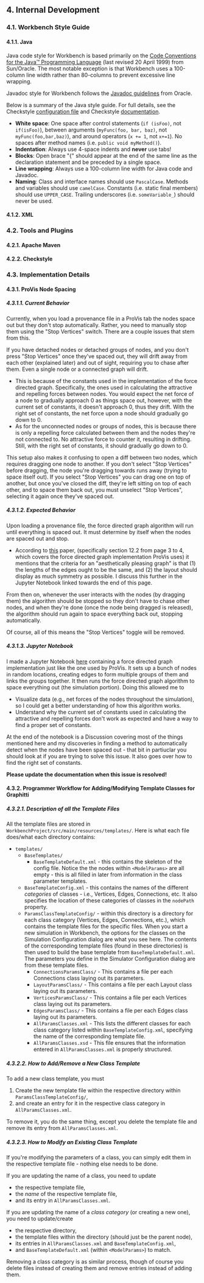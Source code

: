 ## 4. Internal Development

### 4.1. Workbench Style Guide

[comment]: # (TODO: write introduction)

#### 4.1.1. Java

Java code style for Workbench is based primarily on the [Code Conventions for the Java™ Programming Language](https://www.oracle.com/java/technologies/javase/codeconventions-contents.html) (last revised 20 April 1999) from Sun/Oracle. The most notable exception is that Workbench uses a 100-column line width rather than 80-columns to prevent excessive line wrapping.

Javadoc style for Workbench follows the [Javadoc guidelines](https://www.oracle.com/technical-resources/articles/java/javadoc-tool.html) from Oracle.

Below is a summary of the Java style guide. For full details, see the Checkstyle [configuration file](WorkbenchProject/checkstyle.xml) and Checkstyle [documentation](https://checkstyle.sourceforge.io/checks.html).

* **White space**: One space after control statements (`if (isFoo)`, not `if(isFoo)`), between arguments (`myFunc(foo, bar, baz)`, not `myFunc(foo,bar,baz)`), and around operators (`x += 1`, not `x+=1`). No spaces after method names (i.e. `public void myMethod()`).
* **Indentation**: Always use 4-space indents and **never** use tabs! 
* **Blocks**: Open brace "{" should appear at the end of the same line as the declaration statement and be preceded by a single space.
* **Line wrapping**: Always use a 100-column line width for Java code and Javadoc.
* **Naming**: Class and interface names should use `PascalCase`. Methods and variables should use `camelCase`. Constants (i.e. static final members) should use `UPPER_CASE`. Trailing underscores (i.e. `someVariable_`) should never be used.

#### 4.1.2. XML


### 4.2. Tools and Plugins

#### 4.2.1. Apache Maven


#### 4.2.2. Checkstyle


### 4.3. Implementation Details

#### 4.3.1. ProVis Node Spacing

##### 4.3.1.1. Current Behavior

Currently, when you load a provenance file in a ProVis tab the nodes space out but they don't stop automatically. Rather, you need to manually stop them using the "Stop Vertices" switch. There are a couple issues that stem from this.

If you have detached nodes or detached groups of nodes, and you don't press "Stop Vertices" once they've spaced out, they will drift away from each other (explained later) and out of sight, requiring you to chase after them. Even a single node or a connected graph will drift.
 * This is because of the constants used in the implementation of the force directed graph. Specifically, the ones used in calculating the attractive and repelling forces between nodes. You would expect the net force of a node to gradually approach 0 as things space out, however, with the current set of constants, it doesn't approach 0, thus they drift. With the right set of constants, the net force upon a node should gradually go down to 0.
 * As for the unconnected nodes or groups of nodes, this is because there is only a repelling force calculated between them and the nodes they're not connected to. No attractive force to counter it, resulting in drifting. Still, with the right set of constants, it should gradually go down to 0.

This setup also makes it confusing to open a diff between two nodes, which requires dragging one node to another. If you don't select "Stop Vertices" before dragging, the node you're dragging towards runs away (trying to space itself out). If you select "Stop Vertices" you can drag one on top of another, but once you've closed the diff, they're left sitting on top of each other, and to space them back out, you must unselect "Stop Vertices", selecting it again once they've spaced out.

##### 4.3.1.2. Expected Behavior

Upon loading a provenance file, the force directed graph algorithm will run until everything is spaced out. It must determine by itself when the nodes are spaced out and stop.
 * According to [this](https://cs.brown.edu/people/rtamassi/gdhandbook/chapters/force-directed.pdf) paper, (specifically section 12.2 from page 3 to 4, which covers the force directed graph implementation ProVis uses) it mentions that the criteria for an "aesthetically pleasing graph" is that (1) the lengths of the edges ought to be the same, and (2) the layout should display as much symmetry as possible. I discuss this further in the Jupyter Notebook linked towards the end of this page.

From then on, whenever the user interacts with the nodes (by dragging them) the algorithm should be stopped so they don't have to chase other nodes, and when they're done (once the node being dragged is released), the algorithm should run again to space everything back out, stopping automatically.

Of course, all of this means the "Stop Vertices" toggle will be removed.

##### 4.3.1.3. Jupyter Notebook

I made a Jupyter Notebook [here](https://github.com/king-shak/ForceDirectedGraphSim) containing a force directed graph implementation just like the one used by ProVis. It sets up a bunch of nodes in random locations, creating edges to form multiple groups of them and links the groups together. It then runs the force directed graph algorithm to space everything out (the simulation portion). Doing this allowed me to
 * Visualize data (e.g., net forces of the nodes throughout the simulation), so I could get a better understanding of how this algorithm works.
 * Understand why the current set of constants used in calculating the attractive and repelling forces don't work as expected and have a way to find a proper set of constants.

At the end of the notebook is a Discussion covering most of the things mentioned here and my discoveries in finding a method to automatically detect when the nodes have been spaced out - that bit in partiuclar you should look at if you are trying to solve this issue. It also goes over how to find the right set of constants.

**Please update the documentation when this issue is resolved!**

#### 4.3.2. Programmer Workflow for Adding/Modifying Template Classes for Graphitti

##### 4.3.2.1. Description of all the Template Files

All the template files are stored in `WorkbenchProject/src/main/resources/templates/`. Here is what each file does/what each directory contains:

 * `templates/`
	 * `BaseTemplates/`
		 * `BaseTemplateDefault.xml` - this contains the skeleton of the config file. Notice the the nodes within `<ModelParams>` are all empty - this is all filled in later from information in the class parameter templates.
	 * `BaseTemplateConfig.xml` - this contains the names of the different *categories* of classes - i.e., Vertices, Edges, Connections, etc. It also specifies the location of these categories of classes in the `nodePath` property.
	 * `ParamsClassTemplateConfig/` - within this directory is a directory for each class category (Vertices, Edges, Connections, etc.), which contains the template files for the specific files. When you start a new simulation in Workbench, the options for the classes on the Simulation Configuration dialog are what you see here. The contents of the corresponding template files (found in these directories) is then used to build the base template from `BaseTemplateDefault.xml`. The parameters you define in the Simulator Configuration dialog are from these template files.
		 * `ConnectionsParamsClass/` - This contains a file per each Connections class laying out its parameters.
		 * `LayoutParamsClass/` - This contains a file per each Layout class laying out its parameters.
		 * `VerticesParamsClass/` - This contains a file per each Vertices class laying out its parameters.
		 * `EdgesParamsClass/` - This contains a file per each Edges class laying out its parameters.
		 * `AllParamsClasses.xml` - This lists the different classes for each class category listed within `BaseTemplateConfig.xml`, specifying the name of the corresponding template file.
		 * `AllParamsClasses.xsd` - This file ensures that the information entered in `AllParamsClasses.xml` is properly structured.

##### 4.3.2.2. How to Add/Remove a New Class Template

To add a new class template, you must

 1. Create the new template file within the respective directory within `ParamsClassTemplateConfig/`,
 2. and create an entry for it in the respective class category in `AllParamsClasses.xml`.

To remove it, you do the same thing, except you delete the template file and remove its entry from `AllParamsClasses.xml`.

##### 4.3.2.3. How to Modify an Existing Class Template

If you're modifying the parameters of a class, you can simply edit them in the respective template file - nothing else needs to be done.

If you are updating the name of a class, you need to update

 * the respective template file,
 * the *name* of the respective template file,
 * and its entry in `AllParamsClasses.xml`.

If you are updating the name of a *class category* (or creating a new one), you need to update/create

 * the respective directory,
 * the template files within the directory (should just be the parent node),
 * its entries in `AllParamsClasses.xml` and `BaseTemplateConfig.xml`,
 * and `BaseTemplateDefault.xml` (within `<ModelParams>`) to match.

Removing a class category is as similar process, though of course you delete files instead of creating them and remove entries instead of adding them.